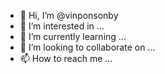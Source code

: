 - 👋 Hi, I’m @vinponsonby
- 👀 I’m interested in ...
- 🌱 I’m currently learning ...
- 💞️ I’m looking to collaborate on ...
- 📫 How to reach me ...

<!---
vinponsonby/vinponsonby is a ✨ special ✨ repository because its `README.md` (this file) appears on your GitHub profile.
You can click the Preview link to take a look at your changes.
--->
